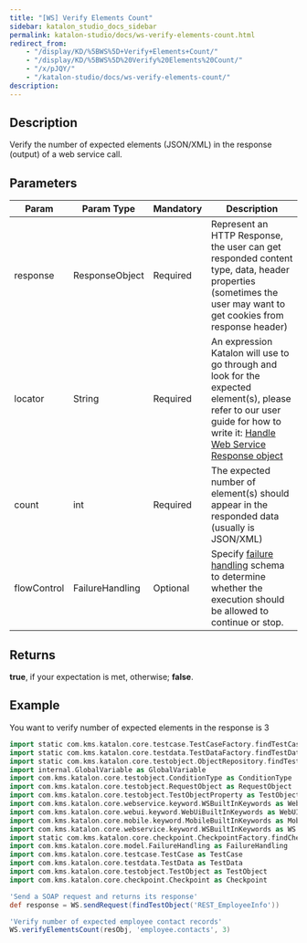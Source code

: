```yaml
---
title: "[WS] Verify Elements Count" 
sidebar: katalon_studio_docs_sidebar
permalink: katalon-studio/docs/ws-verify-elements-count.html 
redirect_from:
    - "/display/KD/%5BWS%5D+Verify+Elements+Count/"
    - "/display/KD/%5BWS%5D%20Verify%20Elements%20Count/"
    - "/x/pJQY/"
    - "/katalon-studio/docs/ws-verify-elements-count/"
description: 
---
```

Description
-----------

Verify the number of expected elements (JSON/XML) in the response (output) of a web service call.

Parameters
----------

| Param | Param Type | Mandatory | Description |
| --- | --- | --- | --- |
| response | ResponseObject | Required | Represent an HTTP Response, the user can get responded content type, data, header properties (sometimes the user may want to get cookies from response header) |
| locator | String | Required | An expression Katalon will use to go through and look for the expected element(s), please refer to our user guide for how to write it: [Handle Web Service Response object](/display/KD/Introduction+to+Web+Services+Test+Object) |
| count  | int  | Required | The expected number of element(s) should appear in the responded data (usually is JSON/XML) |
| flowControl | FailureHandling | Optional | Specify [failure handling](/x/qAAM) schema to determine whether the execution should be allowed to continue or stop. |

Returns
-------

**true**, if your expectation is met, otherwise; **false**.

Example
-------

You want to verify number of expected elements in the response is 3

```groovy
import static com.kms.katalon.core.testcase.TestCaseFactory.findTestCase
import static com.kms.katalon.core.testdata.TestDataFactory.findTestData
import static com.kms.katalon.core.testobject.ObjectRepository.findTestObject
import internal.GlobalVariable as GlobalVariable
import com.kms.katalon.core.testobject.ConditionType as ConditionType
import com.kms.katalon.core.testobject.RequestObject as RequestObject
import com.kms.katalon.core.testobject.TestObjectProperty as TestObjectProperty
import com.kms.katalon.core.webservice.keyword.WSBuiltInKeywords as WebAPI
import com.kms.katalon.core.webui.keyword.WebUiBuiltInKeywords as WebUI
import com.kms.katalon.core.mobile.keyword.MobileBuiltInKeywords as Mobile
import com.kms.katalon.core.webservice.keyword.WSBuiltInKeywords as WS
import static com.kms.katalon.core.checkpoint.CheckpointFactory.findCheckpoint
import com.kms.katalon.core.model.FailureHandling as FailureHandling
import com.kms.katalon.core.testcase.TestCase as TestCase
import com.kms.katalon.core.testdata.TestData as TestData
import com.kms.katalon.core.testobject.TestObject as TestObject
import com.kms.katalon.core.checkpoint.Checkpoint as Checkpoint

'Send a SOAP request and returns its response'
def response = WS.sendRequest(findTestObject('REST_EmployeeInfo'))

'Verify number of expected employee contact records'
WS.verifyElementsCount(resObj, 'employee.contacts', 3)
```